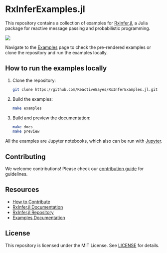 # RxInferExamples.jl

This repository contains a collection of examples for [RxInfer.jl](https://github.com/ReactiveBayes/RxInfer.jl), a Julia package for reactive message passing and probabilistic programming.

[![](https://img.shields.io/badge/docs-stable-blue.svg)](https://reactivebayes.github.io/RxInferExamples.jl/dev)

Navigate to the [Examples](https://reactivebayes.github.io/RxInferExamples.jl/stable) page to check the pre-rendered examples or clone the repository and run the examples locally.

## How to run the examples locally

1. Clone the repository:
   ```bash
   git clone https://github.com/ReactiveBayes/RxInferExamples.jl.git
   ```

2. Build the examples:
   ```bash
   make examples
   ```

3. Build and preview the documentation:
   ```bash
   make docs
   make preview
   ```

All the examples are Jupyter notebooks, which also can be run with [Jupyter](https://jupyter.org/).

## Contributing

We welcome contributions! Please check our [contribution guide](https://reactivebayes.github.io/RxInferExamples.jl/stable/how_to_contribute.html) for guidelines.

## Resources

- [How to Contribute](https://reactivebayes.github.io/RxInferExamples.jl/dev/how_to_contribute.html)
- [RxInfer.jl Documentation](https://reactivebayes.github.io/RxInfer.jl/stable/)
- [RxInfer.jl Repository](https://github.com/ReactiveBayes/RxInfer.jl)
- [Examples Documentation](https://reactivebayes.github.io/RxInferExamples.jl/stable)

## License

This repository is licensed under the MIT License. See [LICENSE](LICENSE) for details.